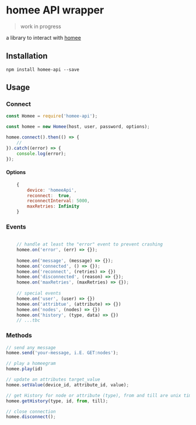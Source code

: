 # homee API wrapper

> work in progress

a library to interact with [homee](https://hom.ee)

## Installation
```
npm install homee-api --save
```

## Usage

### Connect
```js
const Homee = require('homee-api');

const homee = new Homee(host, user, password, options);

homee.connect().then(() => {
    //
}).catch((error) => {
    console.log(error);
});
```

#### Options
```js
    {
        device: 'homeeApi',
        reconnect:  true,
        reconnectInterval: 5000,
        maxRetries: Infinity
    }
```

### Events
```js
    
    // handle at least the "error" event to prevent crashing
    homee.on('error', (err) => {});
    
    homee.on('message', (message) => {});
    homee.on('connected', () => {});
    homee.on('reconnect', (retries) => {})
    homee.on('disconnected', (reason) => {});
    homee.on('maxRetries', (maxRetries) => {});
    
    // special events
    homee.on('user', (user) => {})
    homee.on('attribtue', (attribute) => {})
    homee.on('nodes', (nodes) => {})
    homee.on('history', (type, data) => {})
    // ...tbc
```
### Methods
```js
// send any message
homee.send('your-message, i.E. GET:nodes');

// play a homeegram
homee.play(id)

// update an attributes target_value
homee.setValue(device_id, attribute_id, value);

// get History for node or attribute (type), from and till are unix timestamps 
homee.getHistory(type, id, from, till);

// close connection
homee.disconnect();
```
